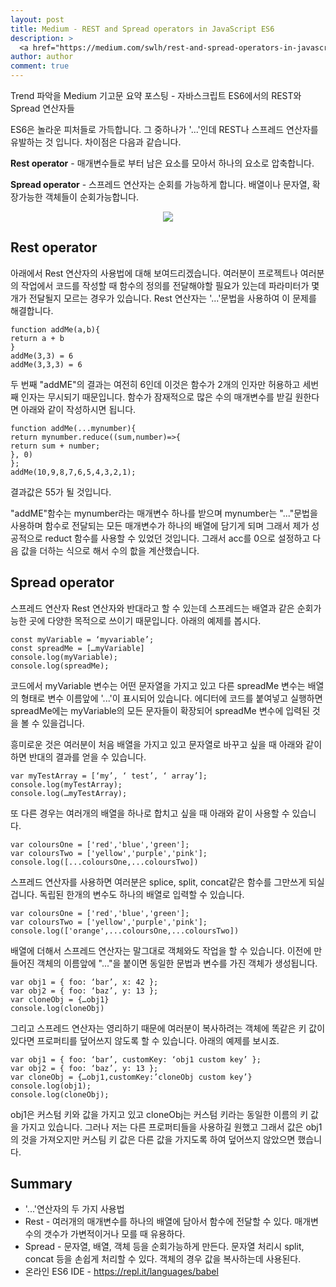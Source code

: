 ```yaml
---
layout: post
title: Medium - REST and Spread operators in JavaScript ES6
description: >
  <a href="https://medium.com/swlh/rest-and-spread-operators-in-javascript-es6-f1d2de429682">원문 - Alex Biddle</a>
author: author
comment: true
---
```

Trend 파악을 Medium 기고문 요약 포스팅 - 자바스크립트 ES6에서의 REST와 Spread 연산자들

ES6은 놀라운 피처들로 가득합니다. 그 중하나가 '...'인데 REST나 스프레드 연산자를 유발하는 것 입니다. 차이점은 다음과 같습니다.

<b>Rest operator</b> - 매개변수들로 부터 남은 요소를 모아서 하나의 요소로 압축합니다.

<b>Spread operator</b> - 스프레드 연산자는 순회를 가능하게 합니다. 배열이나 문자열, 확장가능한 객체들이 순회가능합니다.

<center>
<img src="https://miro.medium.com/max/2560/1*YwVa0x8qL29f6mX6Po3bYA.jpeg"/>
</center>

## Rest operator
아래에서 Rest 연산자의 사용법에 대해 보여드리겠습니다. 여러분이 프로젝트나 여러분의 작업에서 코드를 작성할 때 함수의 정의를 전달해야할 필요가 있는데 파라미터가 몇개가 전달될지 모르는 경우가 있습니다. Rest 연산자는 '...'문법을 사용하여 이 문제를 해결합니다.

```
function addMe(a,b){
return a + b
}
addMe(3,3) = 6
addMe(3,3,3) = 6
```
두 번째 "addME"의 결과는 여전히 6인데 이것은 함수가 2개의 인자만 허용하고 세번째 인자는 무시되기 때문입니다. 함수가 잠재적으로 많은 수의 매개변수를 받길 원한다면 아래와 같이 작성하시면 됩니다.

```
function addMe(...mynumber){
return mynumber.reduce((sum,number)=>{
return sum + number;
}, 0)
};
addMe(10,9,8,7,6,5,4,3,2,1);
```
결과값은 55가 될 것입니다.

"addME"함수는 mynumber라는 매개변수 하나를 받으며 mynumber는 "..."문법을 사용하며 함수로 전달되는 모든 매개변수가 하나의 배열에 담기게 되며 그래서 제가 성공적으로 reduct 함수를 사용할 수 있었던 것입니다. 그래서 acc를 0으로 설정하고 다음 값을 더하는 식으로 해서 수의 핪을 계산했습니다.

## Spread operator
스프레드 연산자 Rest 연산자와 반대라고 할 수 있는데 스프레드는 배열과 같은 순회가능한 곳에 다양한 목적으로 쓰이기 때문입니다. 아래의 예제를 봅시다.

```
const myVariable = ‘myvariable’;
const spreadMe = […myVariable]
console.log(myVariable);
console.log(spreadMe);
```
코드에서 myVariable 변수는 어떤 문자열을 가지고 있고 다른 spreadMe 변수는 배열의 형태로 변수 이름앞에 '...'이 표시되어 있습니다. 에디터에 코드를 붙여넣고 실행하면 spreadMe에는 myVariable의 모든 문자들이 확장되어 spreadMe 변수에 입력된 것을 볼 수 있을겁니다.

흥미로운 것은 여러분이 처음 배열을 가지고 있고 문자열로 바꾸고 싶을 때 아래와 같이 하면 반대의 결과를 얻을 수 있습니다.
```
var myTestArray = [‘my’, ‘ test’, ‘ array’];
console.log(myTestArray);
console.log(…myTestArray);
```
또 다른 경우는 여러개의 배열을 하나로 합치고 싶을 때 아래와 같이 사용할 수 있습니다.
```
var coloursOne = ['red','blue','green'];
var coloursTwo = ['yellow','purple','pink'];
console.log([...coloursOne,...coloursTwo])
```
스프레드 연산자를 사용하면 여러분은 splice, split, concat같은 함수를 그만쓰게 되실 겁니다. 독립된 한개의 변수도 하나의 배열로 입력할 수 있습니다.
```
var coloursOne = ['red','blue','green'];
var coloursTwo = ['yellow','purple','pink'];
console.log(['orange',...coloursOne,...coloursTwo])
```
배열에 더해서 스프레드 연산자는 말그대로 객체와도 작업을 할 수 있습니다. 이전에 만들어진 객체의 이름앞에 "..."을 붙이면 동일한 문법과 변수를 가진 객체가 생성됩니다.
```
var obj1 = { foo: ‘bar’, x: 42 };
var obj2 = { foo: ‘baz’, y: 13 };
var cloneObj = {…obj1}
console.log(cloneObj)
```
그리고 스프레드 연산자는 영리하기 때문에 여러분이 복사하려는 객체에 똑같은 키 값이 있다면 프로퍼티를 덮어쓰지 않도록 할 수 있습니다. 아래의 예제를 보시죠.
```
var obj1 = { foo: ‘bar’, customKey: ‘obj1 custom key’ };
var obj2 = { foo: ‘baz’, y: 13 };
var cloneObj = {…obj1,customKey:’cloneObj custom key’}
console.log(obj1);
console.log(cloneObj);
```

obj1은 커스텀 키와 값을 가지고 있고 cloneObj는 커스텀 키라는 동일한 이름의 키 값을 가지고 있습니다. 그러나 저는 다른 프로퍼티들을 사용하길 원했고 그래서 값은 obj1의 것을 가져오지만 커스팀 키 값은 다른 값을 가지도록 하여 덮어쓰지 않았으면 했습니다.

## Summary
* '...'연산자의 두 가지 사용법
* Rest - 여러개의 매개변수를 하나의 배열에 담아서 함수에 전달할 수 있다. 매개변수의 갯수가 가변적이거나 모를 때 유용하다.
* Spread - 문자열, 배열, 객체 등을 순회가능하게 만든다. 문자열 처리시 split, concat 등을 손쉽게 처리할 수 있다.
객체의 경우 값을 복사하는데 사용된다.
* 온라인 ES6 IDE - https://repl.it/languages/babel

